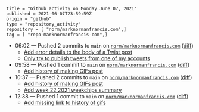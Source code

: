 ```
title = "Github activity on Monday June 07, 2021"
published = 2021-06-07T23:59:59Z
origin = "github"
type = "repository_activity"
repository = [ "norm/marknormanfrancis.com",]
tag = [ "repo-marknormanfrancis-com",]
```

* 06:02 — Pushed 2 commits to `main` on [`norm/marknormanfrancis.com`](https://github.com/norm/marknormanfrancis.com) ([diff](https://github.com/norm/marknormanfrancis.com/compare/ce1a3fa66bc820c5a8df1f021e4be9085e1383c3..be2877c03c64d12ec3ad6abe9928caad905a1283))
  * [Add error details to the body of a Twist post](https://github.com/norm/marknormanfrancis.com/commit/8d25668113e6ccdab00fd47661d58359bf0a322c)
  * [Only try to publish tweets from one of my accounts](https://github.com/norm/marknormanfrancis.com/commit/be2877c03c64d12ec3ad6abe9928caad905a1283)
* 09:58 — Pushed 1 commit to `main` on [`norm/marknormanfrancis.com`](https://github.com/norm/marknormanfrancis.com) ([diff](https://github.com/norm/marknormanfrancis.com/compare/5a8a4f4e9cdd59fec93137906f9e6d7bb082f513..461053bb9b88e2d8222c562913ed0c341d9c522e))
  * [Add history of making GIFs post](https://github.com/norm/marknormanfrancis.com/commit/461053bb9b88e2d8222c562913ed0c341d9c522e)
* 10:37 — Pushed 2 commits to `main` on [`norm/marknormanfrancis.com`](https://github.com/norm/marknormanfrancis.com) ([diff](https://github.com/norm/marknormanfrancis.com/compare/461053bb9b88e2d8222c562913ed0c341d9c522e..74c20398e3960bb8d86e3ff33d0d9165dca78244))
  * [Add history of making GIFs post](https://github.com/norm/marknormanfrancis.com/commit/bbe033a9284203623ca1ea36d7617b15dfd092ed)
  * [Add week 22 2021 weekchips summary](https://github.com/norm/marknormanfrancis.com/commit/74c20398e3960bb8d86e3ff33d0d9165dca78244)
* 12:38 — Pushed 1 commit to `main` on [`norm/marknormanfrancis.com`](https://github.com/norm/marknormanfrancis.com) ([diff](https://github.com/norm/marknormanfrancis.com/compare/74c20398e3960bb8d86e3ff33d0d9165dca78244..98525816527edab7bc18bf1c68566ac4c94081c4))
  * [Add missing link to history of gifs](https://github.com/norm/marknormanfrancis.com/commit/98525816527edab7bc18bf1c68566ac4c94081c4)
